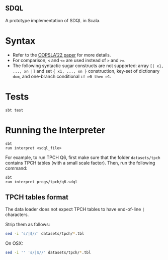 SDQL
----

A prototype implementation of SDQL in Scala.

# Syntax

* Refer to the [OOPSLA'22 paper](https://dl.acm.org/doi/pdf/10.1145/3527333) for more details.
* For comparison, `<` and `<=` are used instead of `>` and `>=`.
* The following syntactic sugar constructs are not supported: array `[| x1, ..., xn |]` and set `{ x1, ..., xn }` construction, key-set of dictionary `dom`, and one-branch conditional `if e0 then e1`.

# Tests

```
sbt test
```

# Running the Interpreter

```
sbt
run interpret <sdql_file>
```

For example, to run TPCH Q6, first make sure that the folder `datasets/tpch` contains TPCH tables (with a small scale factor). Then, run the following command:

```
sbt
run interpret progs/tpch/q6.sdql
```

## TPCH tables format

The data loader does not expect TPCH tables to have end-of-line `|` characters.

Strip them as follows:

```bash
sed -i 's/|$//' datasets/tpch/*.tbl
```

On OSX:

```bash
sed -i '' 's/|$//' datasets/tpch/*.tbl
```
